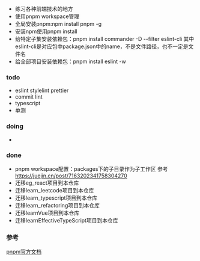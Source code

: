 
- 练习各种前端技术的地方
- 使用pnpm workspace管理 
- 全局安装pnpm:npm install pnpm -g 
- 安装npm使用pnpm install
- 给特定子集安装依赖包：pnpm install commander -D --filter eslint-cli
其中eslint-cli是对应包中package.json中的name，不是文件路径，也不一定是文件名
- 给全部项目安装依赖包：pnpm install eslint -w

### todo
- eslint stylelint prettier 
- commit lint
- typescript
- 单测


### doing
- 


### done
- pnpm workspace配置：packages下的子目录作为子工作区 参考 https://juejin.cn/post/7163202341758304270
- 迁移eg_react项目到本仓库
- 迁移learn_leetcode项目到本仓库
- 迁移learn_typescript项目到本仓库
- 迁移learn_refactoring项目到本仓库
- 迁移learnVue项目到本仓库
- 迁移learnEffectiveTypeScript项目到本仓库

### 参考
[pnpm官方文档](https://pnpm.io/zh/motivation)
